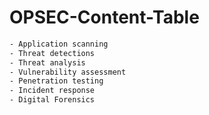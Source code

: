 # OPSEC-Content-Table

```xml
- Application scanning 
- Threat detections
- Threat analysis
- Vulnerability assessment 
- Penetration testing
- Incident response
- Digital Forensics
```
